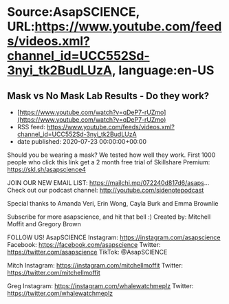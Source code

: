 # Source:AsapSCIENCE, URL:https://www.youtube.com/feeds/videos.xml?channel_id=UCC552Sd-3nyi_tk2BudLUzA, language:en-US

## Mask vs No Mask Lab Results - Do they work?
 - [https://www.youtube.com/watch?v=qDeP7-rUZmo](https://www.youtube.com/watch?v=qDeP7-rUZmo)
 - RSS feed: https://www.youtube.com/feeds/videos.xml?channel_id=UCC552Sd-3nyi_tk2BudLUzA
 - date published: 2020-07-23 00:00:00+00:00

Should you be wearing a mask? We tested how well they work.
First 1000 people who click this link get a 2 month free trial of Skillshare Premium: https://skl.sh/asapscience4

JOIN OUR NEW EMAIL LIST: https://mailchi.mp/072240d817d6/asaps...
Check out our podcast channel: http://youtube.com/sidenotepodcast

Special thanks to Amanda Veri, Erin Wong, Cayla Burk and Emma Brownlie

Subscribe for more asapscience, and hit that bell :)
Created by: Mitchell Moffit and Gregory Brown

FOLLOW US!
AsapSCIENCE
Instagram: https://instagram.com/asapscience 
Facebook: https://facebook.com/asapscience 
Twitter: https://twitter.com/asapscience
TikTok: @AsapSCIENCE 

Mitch
Instagram: https://instagram.com/mitchellmoffit
Twitter: https://twitter.com/mitchellmoffit 

Greg
Instagram: https://instagram.com/whalewatchmeplz 
Twitter: https://twitter.com/whalewatchmeplz

